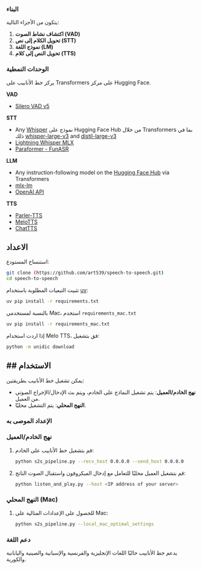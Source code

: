 ### البناء
يتكون من الأجزاء التالية:
1. **اكتشاف نشاط الصوت (VAD)**
2. **تحويل الكلام إلى نص (STT)**
3. **نموذج اللغة (LM)**
4. **تحويل النص إلى كلام (TTS)**

### الوحدات النمطية
يركز خط الأنابيب على Transformers على مركز Hugging Face.

**VAD** 
- [Silero VAD v5](https://github.com/snakers4/silero-vad)

**STT**
- Any [Whisper](https://huggingface.co/docs/transformers/en/model_doc/whisper) نموذج على Hugging Face Hub من خلال Transformers 
بما في ذلك [whisper-large-v3](https://huggingface.co/openai/whisper-large-v3) and [distil-large-v3](https://huggingface.co/distil-whisper/distil-large-v3)
- [Lightning Whisper MLX](https://github.com/mustafaaljadery/lightning-whisper-mlx?tab=readme-ov-file#lightning-whisper-mlx)
- [Paraformer - FunASR](https://github.com/modelscope/FunASR)

**LLM**
- Any instruction-following model on the [Hugging Face Hub](https://huggingface.co/models?pipeline_tag=text-generation&sort=trending) via Transformers 
- [mlx-lm](https://github.com/ml-explore/mlx-examples/blob/main/llms/README.md)
- [OpenAI API](https://platform.openai.com/docs/quickstart)

**TTS**
- [Parler-TTS](https://github.com/huggingface/parler-tts) 
- [MeloTTS](https://github.com/myshell-ai/MeloTTS)
- [ChatTTS](https://github.com/2noise/ChatTTS?tab=readme-ov-file)

## الاعداد

استنساخ المستودع:
```bash
git clone (https://github.com/art539/speech-to-speech.git)
cd speech-to-speech
```

تثبيت التبعيات المطلوبة باستخدام [uv](https://github.com/astral-sh/uv):
```bash
uv pip install -r requirements.txt
```

بالنسبة لمستخدمي Mac، استخدم
`requirements_mac.txt`  
```bash
uv pip install -r requirements_mac.txt
```

إذا اردت استخدام Melo TTS، فق بتشغيل:
```bash
python -m unidic download
```


## ## الاستخدام

يمكن تشغيل خط الأنابيب بطريقتين:
- **نهج الخادم/العميل**: يتم تشغيل النماذج على الخادم، ويتم بث الإدخال/الإخراج الصوتي من العميل.
- **النهج المحلي**: يتم التشغيل محليًا.

### الإعداد الموصى به

### نهج الخادم/العميل

1. قم بتشغيل خط الأنابيب على الخادم:
   ```bash
   python s2s_pipeline.py --recv_host 0.0.0.0 --send_host 0.0.0.0
   ```

2. قم بتشغيل العميل محليًا للتعامل مع إدخال الميكروفون واستقبال الصوت الناتج:
   ```bash
   python listen_and_play.py --host <IP address of your server>
   ```

### النهج المحلي (Mac)

1. للحصول على الإعدادات المثالية على Mac:
   ```bash
   python s2s_pipeline.py --local_mac_optimal_settings
   ```


### دعم اللغة

يدعم خط الأنابيب حاليًا اللغات الإنجليزية والفرنسية والإسبانية والصينية واليابانية والكورية.
